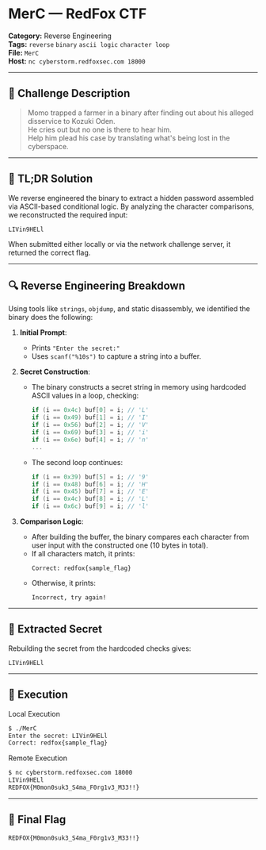 # MerC — RedFox CTF

**Category:** Reverse Engineering  
**Tags:** `reverse` `binary` `ascii logic` `character loop`  
**File:** `MerC`  
**Host:** ```nc cyberstorm.redfoxsec.com 18000```  

---

## 📜 Challenge Description

> Momo trapped a farmer in a binary after finding out about his alleged disservice to Kozuki Oden.  
> He cries out but no one is there to hear him.  
> Help him plead his case by translating what's being lost in the cyberspace.  

---

## 🧠 TL;DR Solution

We reverse engineered the binary to extract a hidden password assembled via ASCII-based conditional logic. By analyzing the character comparisons, we reconstructed the required input:

```
LIVin9HELl
```

When submitted either locally or via the network challenge server, it returned the correct flag.

---

## 🔍 Reverse Engineering Breakdown

Using tools like `strings`, `objdump`, and static disassembly, we identified the binary does the following:

1. **Initial Prompt**:
    - Prints `"Enter the secret:"`
    - Uses `scanf("%10s")` to capture a string into a buffer.

2. **Secret Construction**:
    - The binary constructs a secret string in memory using hardcoded ASCII values in a loop, checking:
      ```c
      if (i == 0x4c) buf[0] = i; // 'L'
      if (i == 0x49) buf[1] = i; // 'I'
      if (i == 0x56) buf[2] = i; // 'V'
      if (i == 0x69) buf[3] = i; // 'i'
      if (i == 0x6e) buf[4] = i; // 'n'
      ...
      ```
    - The second loop continues:
      ```c
      if (i == 0x39) buf[5] = i; // '9'
      if (i == 0x48) buf[6] = i; // 'H'
      if (i == 0x45) buf[7] = i; // 'E'
      if (i == 0x4c) buf[8] = i; // 'L'
      if (i == 0x6c) buf[9] = i; // 'l'
      ```

3. **Comparison Logic**:
    - After building the buffer, the binary compares each character from user input with the constructed one (10 bytes in total).
    - If all characters match, it prints:
      ```
      Correct: redfox{sample_flag}
      ```
    - Otherwise, it prints:
      ```
      Incorrect, try again!
      ```

---

## 🔐 Extracted Secret

Rebuilding the secret from the hardcoded checks gives:

```text
LIVin9HELl
```

---

## 🧪 Execution 

Local Execution
```bash
$ ./MerC
Enter the secret: LIVin9HELl
Correct: redfox{sample_flag}
```

Remote Execution
```bash
$ nc cyberstorm.redfoxsec.com 18000
LIVin9HELl
REDFOX{M0mon0suk3_S4ma_F0rg1v3_M33!!}
```

---

## 🏁 Final Flag

```
REDFOX{M0mon0suk3_S4ma_F0rg1v3_M33!!}
```
